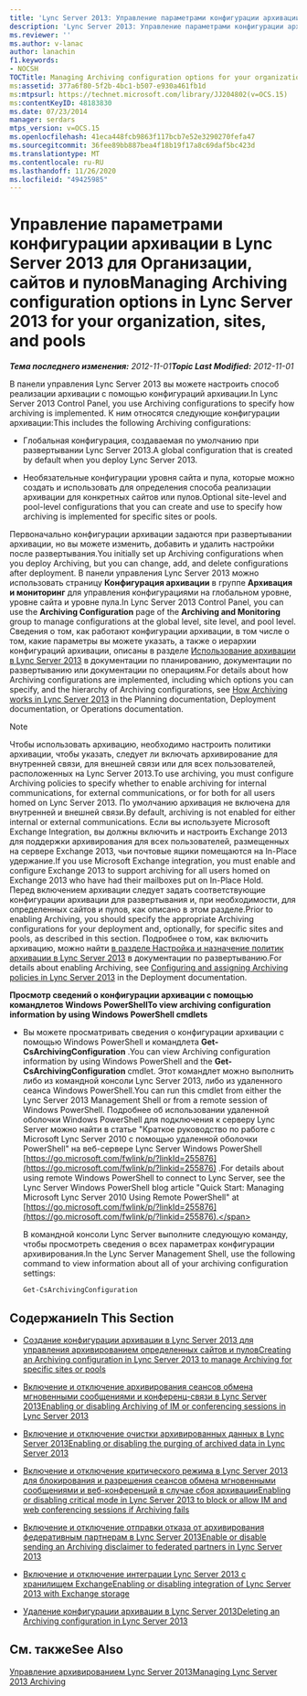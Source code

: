 ```yaml
---
title: 'Lync Server 2013: Управление параметрами конфигурации архивации для Организации, сайтов и пулов'
description: 'Lync Server 2013: Управление параметрами конфигурации архивации для Организации, сайтов и пулов.'
ms.reviewer: ''
ms.author: v-lanac
author: lanachin
f1.keywords:
- NOCSH
TOCTitle: Managing Archiving configuration options for your organization, sites, and pools
ms:assetid: 377a6f80-5f2b-4bc1-b507-e930a461fb1d
ms:mtpsurl: https://technet.microsoft.com/library/JJ204802(v=OCS.15)
ms:contentKeyID: 48183830
ms.date: 07/23/2014
manager: serdars
mtps_version: v=OCS.15
ms.openlocfilehash: 41eca448fcb9863f117bcb7e52e3290270fefa47
ms.sourcegitcommit: 36fee89bb887bea4f18b19f17a8c69daf5bc423d
ms.translationtype: MT
ms.contentlocale: ru-RU
ms.lasthandoff: 11/26/2020
ms.locfileid: "49425985"
---
```

# <a name="managing-archiving-configuration-options-in-lync-server-2013-for-your-organization-sites-and-pools"></a><span data-ttu-id="f7fbd-103">Управление параметрами конфигурации архивации в Lync Server 2013 для Организации, сайтов и пулов</span><span class="sxs-lookup"><span data-stu-id="f7fbd-103">Managing Archiving configuration options in Lync Server 2013 for your organization, sites, and pools</span></span>

<div data-xmlns="http://www.w3.org/1999/xhtml">

<div class="topic" data-xmlns="http://www.w3.org/1999/xhtml" data-msxsl="urn:schemas-microsoft-com:xslt" data-cs="https://msdn.microsoft.com/">

<div data-asp="https://msdn2.microsoft.com/asp">



</div>

<div id="mainSection">

<div id="mainBody"><span data-ttu-id="f7fbd-104">

<span> </span></span><span class="sxs-lookup"><span data-stu-id="f7fbd-104">

<span> </span></span></span>

<span data-ttu-id="f7fbd-105">_**Тема последнего изменения:** 2012-11-01_</span><span class="sxs-lookup"><span data-stu-id="f7fbd-105">_**Topic Last Modified:** 2012-11-01_</span></span>

<span data-ttu-id="f7fbd-106">В панели управления Lync Server 2013 вы можете настроить способ реализации архивации с помощью конфигураций архивации.</span><span class="sxs-lookup"><span data-stu-id="f7fbd-106">In Lync Server 2013 Control Panel, you use Archiving configurations to specify how archiving is implemented.</span></span> <span data-ttu-id="f7fbd-107">К ним относятся следующие конфигурации архивации:</span><span class="sxs-lookup"><span data-stu-id="f7fbd-107">This includes the following Archiving configurations:</span></span>

  - <span data-ttu-id="f7fbd-108">Глобальная конфигурация, создаваемая по умолчанию при развертывании Lync Server 2013.</span><span class="sxs-lookup"><span data-stu-id="f7fbd-108">A global configuration that is created by default when you deploy Lync Server 2013.</span></span>

  - <span data-ttu-id="f7fbd-109">Необязательные конфигурации уровня сайта и пула, которые можно создать и использовать для определения способа реализации архивации для конкретных сайтов или пулов.</span><span class="sxs-lookup"><span data-stu-id="f7fbd-109">Optional site-level and pool-level configurations that you can create and use to specify how archiving is implemented for specific sites or pools.</span></span>

<span data-ttu-id="f7fbd-110">Первоначально конфигурации архивации задаются при развертывании архивации, но вы можете изменить, добавить и удалить настройки после развертывания.</span><span class="sxs-lookup"><span data-stu-id="f7fbd-110">You initially set up Archiving configurations when you deploy Archiving, but you can change, add, and delete configurations after deployment.</span></span> <span data-ttu-id="f7fbd-111">В панели управления Lync Server 2013 можно использовать страницу **Конфигурация архивации** в группе **Архивация и мониторинг** для управления конфигурациями на глобальном уровне, уровне сайта и уровне пула.</span><span class="sxs-lookup"><span data-stu-id="f7fbd-111">In Lync Server 2013 Control Panel, you can use the **Archiving Configuration** page of the **Archiving and Monitoring** group to manage configurations at the global level, site level, and pool level.</span></span> <span data-ttu-id="f7fbd-112">Сведения о том, как работают конфигурации архивации, в том числе о том, какие параметры вы можете указать, а также о иерархии конфигураций архивации, описаны в разделе [Использование архивации в Lync Server 2013](lync-server-2013-how-archiving-works.md) в документации по планированию, документации по развертыванию или документации по операциям.</span><span class="sxs-lookup"><span data-stu-id="f7fbd-112">For details about how Archiving configurations are implemented, including which options you can specify, and the hierarchy of Archiving configurations, see [How Archiving works in Lync Server 2013](lync-server-2013-how-archiving-works.md) in the Planning documentation, Deployment documentation, or Operations documentation.</span></span>

<div>


> [!NOTE]  
> <span data-ttu-id="f7fbd-113">Чтобы использовать архивацию, необходимо настроить политики архивации, чтобы указать, следует ли включать архивирование для внутренней связи, для внешней связи или для всех пользователей, расположенных на Lync Server 2013.</span><span class="sxs-lookup"><span data-stu-id="f7fbd-113">To use archiving, you must configure Archiving policies to specify whether to enable archiving for internal communications, for external communications, or for both for all users homed on Lync Server 2013.</span></span> <span data-ttu-id="f7fbd-114">По умолчанию архивация не включена для внутренней и внешней связи.</span><span class="sxs-lookup"><span data-stu-id="f7fbd-114">By default, archiving is not enabled for either internal or external communications.</span></span> <span data-ttu-id="f7fbd-115">Если вы используете Microsoft Exchange Integration, вы должны включить и настроить Exchange 2013 для поддержки архивирования для всех пользователей, размещенных на сервере Exchange 2013, чьи почтовые ящики помещаются на In-Place удержание.</span><span class="sxs-lookup"><span data-stu-id="f7fbd-115">If you use Microsoft Exchange integration, you must enable and configure Exchange 2013 to support archiving for all users homed on Exchange 2013 who have had their mailboxes put on In-Place Hold.</span></span><BR><span data-ttu-id="f7fbd-116">Перед включением архивации следует задать соответствующие конфигурации архивации для развертывания и, при необходимости, для определенных сайтов и пулов, как описано в этом разделе.</span><span class="sxs-lookup"><span data-stu-id="f7fbd-116">Prior to enabling Archiving, you should specify the appropriate Archiving configurations for your deployment and, optionally, for specific sites and pools, as described in this section.</span></span> <span data-ttu-id="f7fbd-117">Подробнее о том, как включить архивацию, можно найти <A href="lync-server-2013-configuring-and-assigning-archiving-policies.md">в разделе Настройка и назначение политик архивации в Lync Server 2013</A> в документации по развертыванию.</span><span class="sxs-lookup"><span data-stu-id="f7fbd-117">For details about enabling Archiving, see <A href="lync-server-2013-configuring-and-assigning-archiving-policies.md">Configuring and assigning Archiving policies in Lync Server 2013</A> in the Deployment documentation.</span></span>



</div>

<span data-ttu-id="f7fbd-118">**Просмотр сведений о конфигурации архивации с помощью командлетов Windows PowerShell**</span><span class="sxs-lookup"><span data-stu-id="f7fbd-118">**To view archiving configuration information by using Windows PowerShell cmdlets**</span></span>

  - <span data-ttu-id="f7fbd-119">Вы можете просматривать сведения о конфигурации архивации с помощью Windows PowerShell и командлета **Get-CsArchivingConfiguration** .</span><span class="sxs-lookup"><span data-stu-id="f7fbd-119">You can view Archiving configuration information by using Windows PowerShell and the **Get-CsArchivingConfiguration** cmdlet.</span></span> <span data-ttu-id="f7fbd-120">Этот командлет можно выполнить либо из командной консоли Lync Server 2013, либо из удаленного сеанса Windows PowerShell.</span><span class="sxs-lookup"><span data-stu-id="f7fbd-120">You can run this cmdlet from either the Lync Server 2013 Management Shell or from a remote session of Windows PowerShell.</span></span> <span data-ttu-id="f7fbd-121">Подробнее об использовании удаленной оболочки Windows PowerShell для подключения к серверу Lync Server можно найти в статье "Краткое руководство по работе с Microsoft Lync Server 2010 с помощью удаленной оболочки PowerShell" на веб-сервере Lync Server Windows PowerShell [https://go.microsoft.com/fwlink/p/?linkId=255876](https://go.microsoft.com/fwlink/p/?linkid=255876) .</span><span class="sxs-lookup"><span data-stu-id="f7fbd-121">For details about using remote Windows PowerShell to connect to Lync Server, see the Lync Server Windows PowerShell blog article "Quick Start: Managing Microsoft Lync Server 2010 Using Remote PowerShell" at [https://go.microsoft.com/fwlink/p/?linkId=255876](https://go.microsoft.com/fwlink/p/?linkid=255876).</span></span>
    
    <span data-ttu-id="f7fbd-122">В командной консоли Lync Server выполните следующую команду, чтобы просмотреть сведения о всех параметрах конфигурации архивирования.</span><span class="sxs-lookup"><span data-stu-id="f7fbd-122">In the Lync Server Management Shell, use the following command to view information about all of your archiving configuration settings:</span></span>
    
        Get-CsArchivingConfiguration

<div>

## <a name="in-this-section"></a><span data-ttu-id="f7fbd-123">Содержание</span><span class="sxs-lookup"><span data-stu-id="f7fbd-123">In This Section</span></span>

  - [<span data-ttu-id="f7fbd-124">Создание конфигурации архивации в Lync Server 2013 для управления архивированием определенных сайтов и пулов</span><span class="sxs-lookup"><span data-stu-id="f7fbd-124">Creating an Archiving configuration in Lync Server 2013 to manage Archiving for specific sites or pools</span></span>](lync-server-2013-creating-an-archiving-configuration-to-manage-archiving-for-specific-sites-or-pools.md)

  - [<span data-ttu-id="f7fbd-125">Включение и отключение архивирования сеансов обмена мгновенными сообщениями и конференц-связи в Lync Server 2013</span><span class="sxs-lookup"><span data-stu-id="f7fbd-125">Enabling or disabling Archiving of IM or conferencing sessions in Lync Server 2013</span></span>](lync-server-2013-enabling-or-disabling-archiving-of-im-or-conferencing-sessions.md)

  - [<span data-ttu-id="f7fbd-126">Включение и отключение очистки архивированных данных в Lync Server 2013</span><span class="sxs-lookup"><span data-stu-id="f7fbd-126">Enabling or disabling the purging of archived data in Lync Server 2013</span></span>](lync-server-2013-enabling-or-disabling-the-purging-of-archived-data.md)

  - [<span data-ttu-id="f7fbd-127">Включение и отключение критического режима в Lync Server 2013 для блокирования и разрешения сеансов обмена мгновенными сообщениями и веб-конференций в случае сбоя архивации</span><span class="sxs-lookup"><span data-stu-id="f7fbd-127">Enabling or disabling critical mode in Lync Server 2013 to block or allow IM and web conferencing sessions if Archiving fails</span></span>](lync-server-2013-enable-disable-critical-mode.md)

  - [<span data-ttu-id="f7fbd-128">Включение и отключение отправки отказа от архивирования федеративным партнерам в Lync Server 2013</span><span class="sxs-lookup"><span data-stu-id="f7fbd-128">Enable or disable sending an Archiving disclaimer to federated partners in Lync Server 2013</span></span>](lync-server-2013-enable-or-disable-sending-an-archiving-disclaimer-to-federated-partners.md)

  - [<span data-ttu-id="f7fbd-129">Включение и отключение интеграции Lync Server 2013 с хранилищем Exchange</span><span class="sxs-lookup"><span data-stu-id="f7fbd-129">Enabling or disabling integration of Lync Server 2013 with Exchange storage</span></span>](lync-server-2013-enabling-or-disabling-integration-with-exchange-storage.md)

  - [<span data-ttu-id="f7fbd-130">Удаление конфигурации архивации в Lync Server 2013</span><span class="sxs-lookup"><span data-stu-id="f7fbd-130">Deleting an Archiving configuration in Lync Server 2013</span></span>](lync-server-2013-deleting-an-archiving-configuration.md)

</div>

<div>

## <a name="see-also"></a><span data-ttu-id="f7fbd-131">См. также</span><span class="sxs-lookup"><span data-stu-id="f7fbd-131">See Also</span></span>


[<span data-ttu-id="f7fbd-132">Управление архивированием Lync Server 2013</span><span class="sxs-lookup"><span data-stu-id="f7fbd-132">Managing Lync Server 2013 Archiving</span></span>](lync-server-2013-managing-archiving.md)  
  

<span data-ttu-id="f7fbd-133"></div>

</div>

<span> </span>

</div>

</div>

</span><span class="sxs-lookup"><span data-stu-id="f7fbd-133"></div>

</div>

<span> </span>

</div>

</div>

</span></span></div>

